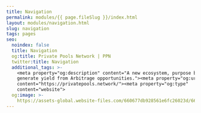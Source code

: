 ```yaml
---
title: Navigation
permalink: modules/{{ page.fileSlug }}/index.html
layout: modules/navigation.html
slug: navigation
tags: pages
seo:
  noindex: false
  title: Navigation
  og:title: Private Pools Network | PPN
  twitter:title: Navigation
  additional_tags: >-
    <meta property="og:description" content="A new ecosystem, purpose built to
    generate yield from Arbitrage opportunities."><meta property="og:url"
    content="https://privatepools.network/"><meta property="og:type"
    content="website">
  og:image: >-
    https://assets-global.website-files.com/660677db928561e6fc26023d/6613df3c53686dbf21ed7d3d_opengraph.jpg
---
```



